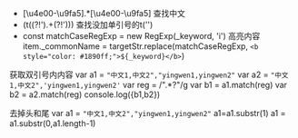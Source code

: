 - [\u4e00-\u9fa5].*[\u4e00-\u9fa5]                  查找中文
- (t\((?!\').+(?!\')\))                             查找没加单引号的t('')
- const matchCaseRegExp = new RegExp(_keyword, 'i') 高亮内容
    item._commonName = targetStr.replace(matchCaseRegExp, `<b style="color: #1890ff;">${_keyword}</b>`)

获取双引号内内容
var a1 = `"中文1,中文2","yingwen1,yingwen2"`
var a2 = `"中文1,中文2",'yingwen1,yingwen2'`
var reg = /\".*?\"/g
var b1 = a1.match(reg)
var b2 = a2.match(reg)
console.log({b1,b2})

去掉头和尾
var a1 = `"中文1,中文2","yingwen1,yingwen2"`
a1=a1.substr(1)
a1 = a1.substr(0,a1.length-1)
